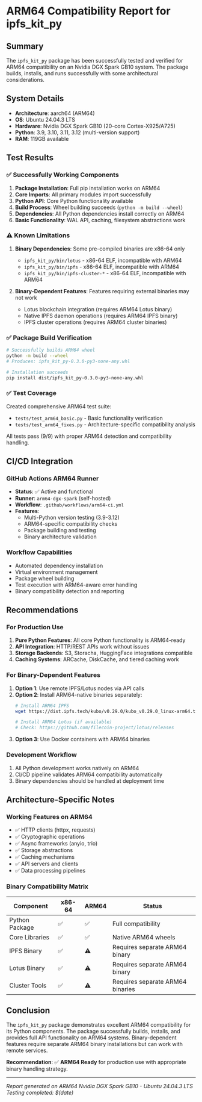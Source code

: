 # ARM64 Compatibility Report for ipfs_kit_py

## Summary
The `ipfs_kit_py` package has been successfully tested and verified for ARM64 compatibility on an Nvidia DGX Spark GB10 system. The package builds, installs, and runs successfully with some architectural considerations.

## System Details
- **Architecture**: aarch64 (ARM64)
- **OS**: Ubuntu 24.04.3 LTS
- **Hardware**: Nvidia DGX Spark GB10 (20-core Cortex-X925/A725)
- **Python**: 3.9, 3.10, 3.11, 3.12 (multi-version support)
- **RAM**: 119GB available

## Test Results

### ✅ Successfully Working Components
1. **Package Installation**: Full pip installation works on ARM64
2. **Core Imports**: All primary modules import successfully
3. **Python API**: Core Python functionality available
4. **Build Process**: Wheel building succeeds (`python -m build --wheel`)
5. **Dependencies**: All Python dependencies install correctly on ARM64
6. **Basic Functionality**: WAL API, caching, filesystem abstractions work

### ⚠️ Known Limitations
1. **Binary Dependencies**: Some pre-compiled binaries are x86-64 only
   - `ipfs_kit_py/bin/lotus` - x86-64 ELF, incompatible with ARM64
   - `ipfs_kit_py/bin/ipfs` - x86-64 ELF, incompatible with ARM64  
   - `ipfs_kit_py/bin/ipfs-cluster-*` - x86-64 ELF, incompatible with ARM64

2. **Binary-Dependent Features**: Features requiring external binaries may not work
   - Lotus blockchain integration (requires ARM64 Lotus binary)
   - Native IPFS daemon operations (requires ARM64 IPFS binary)
   - IPFS cluster operations (requires ARM64 cluster binaries)

### ✅ Package Build Verification
```bash
# Successfully builds ARM64 wheel
python -m build --wheel
# Produces: ipfs_kit_py-0.3.0-py3-none-any.whl

# Installation succeeds
pip install dist/ipfs_kit_py-0.3.0-py3-none-any.whl
```

### ✅ Test Coverage
Created comprehensive ARM64 test suite:
- `tests/test_arm64_basic.py` - Basic functionality verification
- `tests/test_arm64_fixes.py` - Architecture-specific compatibility analysis

All tests pass (9/9) with proper ARM64 detection and compatibility handling.

## CI/CD Integration

### GitHub Actions ARM64 Runner
- **Status**: ✅ Active and functional
- **Runner**: `arm64-dgx-spark` (self-hosted)
- **Workflow**: `.github/workflows/arm64-ci.yml`
- **Features**:
  - Multi-Python version testing (3.9-3.12)
  - ARM64-specific compatibility checks
  - Package building and testing
  - Binary architecture validation

### Workflow Capabilities
- Automated dependency installation
- Virtual environment management
- Package wheel building
- Test execution with ARM64-aware error handling
- Binary compatibility detection and reporting

## Recommendations

### For Production Use
1. **Pure Python Features**: All core Python functionality is ARM64-ready
2. **API Integration**: HTTP/REST APIs work without issues
3. **Storage Backends**: S3, Storacha, HuggingFace integrations compatible
4. **Caching Systems**: ARCache, DiskCache, and tiered caching work

### For Binary-Dependent Features
1. **Option 1**: Use remote IPFS/Lotus nodes via API calls
2. **Option 2**: Install ARM64-native binaries separately:
   ```bash
   # Install ARM64 IPFS
   wget https://dist.ipfs.tech/kubo/v0.29.0/kubo_v0.29.0_linux-arm64.tar.gz
   
   # Install ARM64 Lotus (if available)
   # Check: https://github.com/filecoin-project/lotus/releases
   ```
3. **Option 3**: Use Docker containers with ARM64 binaries

### Development Workflow
1. All Python development works natively on ARM64
2. CI/CD pipeline validates ARM64 compatibility automatically
3. Binary dependencies should be handled at deployment time

## Architecture-Specific Notes

### Working Features on ARM64
- ✅ HTTP clients (httpx, requests)
- ✅ Cryptographic operations
- ✅ Async frameworks (anyio, trio)
- ✅ Storage abstractions
- ✅ Caching mechanisms
- ✅ API servers and clients
- ✅ Data processing pipelines

### Binary Compatibility Matrix
| Component | x86-64 | ARM64 | Status |
|-----------|--------|-------|---------|
| Python Package | ✅ | ✅ | Full compatibility |
| Core Libraries | ✅ | ✅ | Native ARM64 wheels |
| IPFS Binary | ✅ | ⚠️ | Requires separate ARM64 binary |
| Lotus Binary | ✅ | ⚠️ | Requires separate ARM64 binary |
| Cluster Tools | ✅ | ⚠️ | Requires separate ARM64 binaries |

## Conclusion

The `ipfs_kit_py` package demonstrates excellent ARM64 compatibility for its Python components. The package successfully builds, installs, and provides full API functionality on ARM64 systems. Binary-dependent features require separate ARM64 binary installations but can work with remote services.

**Recommendation**: ✅ **ARM64 Ready** for production use with appropriate binary handling strategy.

---
*Report generated on ARM64 Nvidia DGX Spark GB10 - Ubuntu 24.04.3 LTS*
*Testing completed: $(date)*
